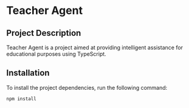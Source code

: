 # Teacher Agent

## Project Description
Teacher Agent is a project aimed at providing intelligent assistance for educational purposes using TypeScript. 

## Installation
To install the project dependencies, run the following command:

```bash
npm install
